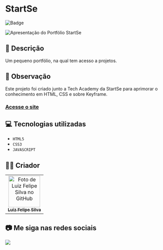 # StartSe
![Badge](http://img.shields.io/static/v1?label=STATUS&message=CONCLUIDO&color=GREEN&style=for-the-badge)             

<img src="https://github.com/luizfelipe9627/portfolio-startse/blob/main/assets/video/portfolio-startse.gif" alt="Apresentação do Portfólio StartSe">

## 📄 Descrição
Um pequeno portfólio, na qual tem acesso a projetos.

## 📑 Observação
Este projeto foi criado junto a Tech Academy da StartSe para aprimorar o conhecimento em HTML, CSS e sobre Keyframe.

### <a href="https://luizfelipe9627-portfolio-startse.netlify.app">Acesse o site</a>

## 💻 Tecnologias utilizadas

- ``HTML5``
- ``CSS3``
- ``JAVASCRIPT``

## 🧑‍💻 Criador

<table>
  <tr>
    <td align="center">
      <a href="https://github.com/luizfelipe9627">
        <img src="https://github.com/luizfelipe9627.png" width="100px;" alt="Foto de Luiz Felipe Silva no GitHub"/><br>
        <sub>
          <b>Luiz Felipe Silva</b>
        </sub>
      </a>
    </td>
  </tr>
</table>

## 📷 Me siga nas redes sociais<br>

<p align="left">
  <a href="https://www.linkedin.com/in/luizfelipe9627/" target="_blank"><img src="https://img.shields.io/badge/-LinkedIn-%230077B5?style=for-the-badge&logo=linkedin&logoColor=white"></a>
</p>